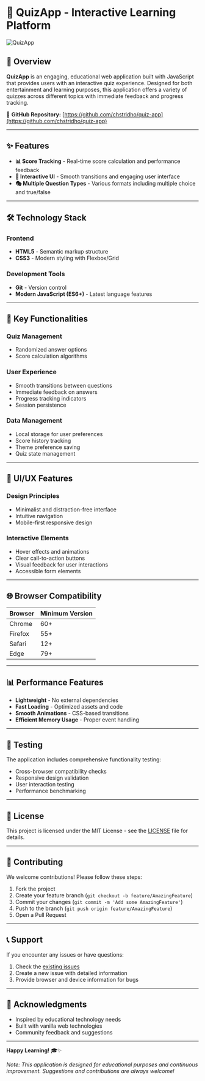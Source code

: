 # 🧠 QuizApp - Interactive Learning Platform

![QuizApp](https://via.placeholder.com/800x400/3498db/ffffff?text=QuizApp+Interactive+Learning)

## 📖 Overview

**QuizApp** is an engaging, educational web application built with JavaScript that provides users with an interactive quiz experience. Designed for both entertainment and learning purposes, this application offers a variety of quizzes across different topics with immediate feedback and progress tracking.

🔗 **GitHub Repository:** [https://github.com/chstridho/quiz-app](https://github.com/chstridho/quiz-app)

---

## ✨ Features

- **📊 Score Tracking** - Real-time score calculation and performance feedback
- **🔄 Interactive UI** - Smooth transitions and engaging user interface
- **🎭 Multiple Question Types** - Various formats including multiple choice and true/false

---

## 🛠️ Technology Stack

### Frontend
- **HTML5** - Semantic markup structure
- **CSS3** - Modern styling with Flexbox/Grid
### Development Tools
- **Git** - Version control
- **Modern JavaScript (ES6+)** - Latest language features

---

## 🔧 Key Functionalities

### Quiz Management
- Randomized answer options
- Score calculation algorithms

### User Experience
- Smooth transitions between questions
- Immediate feedback on answers
- Progress tracking indicators
- Session persistence

### Data Management
- Local storage for user preferences
- Score history tracking
- Theme preference saving
- Quiz state management

---

## 🎨 UI/UX Features

### Design Principles
- Minimalist and distraction-free interface
- Intuitive navigation
- Mobile-first responsive design

### Interactive Elements
- Hover effects and animations
- Clear call-to-action buttons
- Visual feedback for user interactions
- Accessible form elements

---

## 🌐 Browser Compatibility

| Browser | Minimum Version |
|---------|-----------------|
| Chrome  | 60+             |
| Firefox | 55+             |
| Safari  | 12+             |
| Edge    | 79+             |

---

## 📊 Performance Features

- **Lightweight** - No external dependencies
- **Fast Loading** - Optimized assets and code
- **Smooth Animations** - CSS-based transitions
- **Efficient Memory Usage** - Proper event handling

---

## 🧪 Testing

The application includes comprehensive functionality testing:
- Cross-browser compatibility checks
- Responsive design validation
- User interaction testing
- Performance benchmarking

---

## 📄 License

This project is licensed under the MIT License - see the [LICENSE](LICENSE) file for details.

---

## 🤝 Contributing

We welcome contributions! Please follow these steps:

1. Fork the project
2. Create your feature branch (`git checkout -b feature/AmazingFeature`)
3. Commit your changes (`git commit -m 'Add some AmazingFeature'`)
4. Push to the branch (`git push origin feature/AmazingFeature`)
5. Open a Pull Request

---

## 📞 Support

If you encounter any issues or have questions:
1. Check the [existing issues](https://github.com/chstridho/quiz-app/issues)
2. Create a new issue with detailed information
3. Provide browser and device information for bugs

---

## 🙏 Acknowledgments

- Inspired by educational technology needs
- Built with vanilla web technologies
- Community feedback and suggestions

---

**Happy Learning!** 🎓✨

*Note: This application is designed for educational purposes and continuous improvement. Suggestions and contributions are always welcome!*

